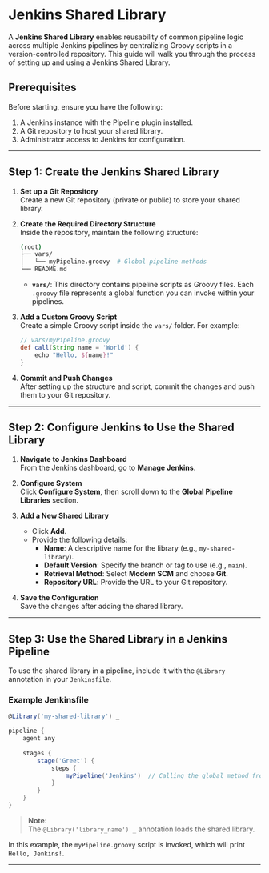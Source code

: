 
# Jenkins Shared Library

A **Jenkins Shared Library** enables reusability of common pipeline logic across multiple Jenkins pipelines by centralizing Groovy scripts in a version-controlled repository. This guide will walk you through the process of setting up and using a Jenkins Shared Library.

## Prerequisites

Before starting, ensure you have the following:
1. A Jenkins instance with the Pipeline plugin installed.
2. A Git repository to host your shared library.
3. Administrator access to Jenkins for configuration.

---

## Step 1: Create the Jenkins Shared Library

1. **Set up a Git Repository**  
   Create a new Git repository (private or public) to store your shared library.

2. **Create the Required Directory Structure**  
   Inside the repository, maintain the following structure:

   ```bash
   (root)
   ├── vars/
   │   └── myPipeline.groovy  # Global pipeline methods
   └── README.md
   ```

   - **`vars/`**: This directory contains pipeline scripts as Groovy files. Each `.groovy` file represents a global function you can invoke within your pipelines.

3. **Add a Custom Groovy Script**  
   Create a simple Groovy script inside the `vars/` folder. For example:

   ```groovy
   // vars/myPipeline.groovy
   def call(String name = 'World') {
       echo "Hello, ${name}!"
   }
   ```

4. **Commit and Push Changes**  
   After setting up the structure and script, commit the changes and push them to your Git repository.

---

## Step 2: Configure Jenkins to Use the Shared Library

1. **Navigate to Jenkins Dashboard**  
   From the Jenkins dashboard, go to **Manage Jenkins**.

2. **Configure System**  
   Click **Configure System**, then scroll down to the **Global Pipeline Libraries** section.

3. **Add a New Shared Library**  
   - Click **Add**.
   - Provide the following details:
     - **Name**: A descriptive name for the library (e.g., `my-shared-library`).
     - **Default Version**: Specify the branch or tag to use (e.g., `main`).
     - **Retrieval Method**: Select **Modern SCM** and choose **Git**.
     - **Repository URL**: Provide the URL to your Git repository.

4. **Save the Configuration**  
   Save the changes after adding the shared library.

---

## Step 3: Use the Shared Library in a Jenkins Pipeline

To use the shared library in a pipeline, include it with the `@Library` annotation in your `Jenkinsfile`.

### Example Jenkinsfile

```groovy
@Library('my-shared-library') _

pipeline {
    agent any
    
    stages {
        stage('Greet') {
            steps {
                myPipeline('Jenkins')  // Calling the global method from the shared library
            }
        }
    }
}
```

> **Note:**  
> The `@Library('library_name') _` annotation loads the shared library.

In this example, the `myPipeline.groovy` script is invoked, which will print `Hello, Jenkins!`.

---


